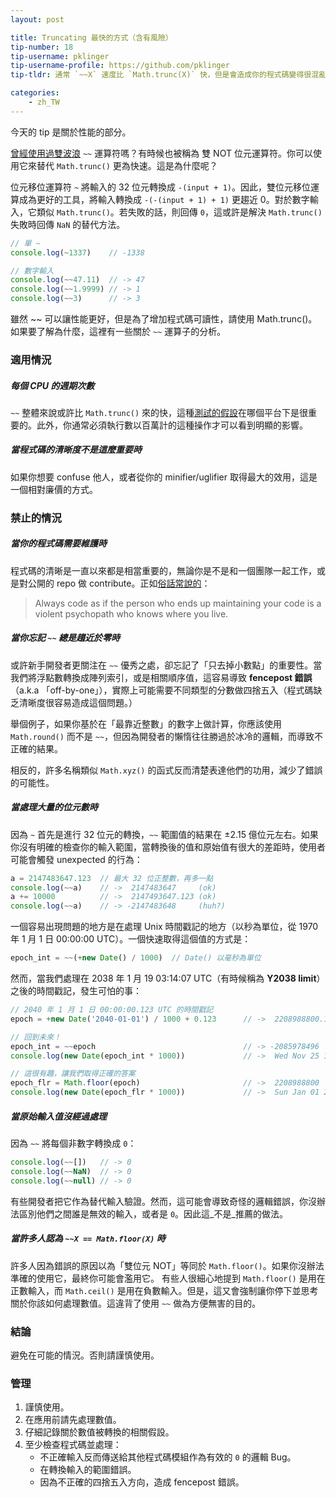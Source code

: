 ```yaml
---
layout: post

title: Truncating 最快的方式（含有風險）
tip-number: 18
tip-username: pklinger
tip-username-profile: https://github.com/pklinger
tip-tldr: 通常 `~~X` 速度比 `Math.trunc(X)` 快，但是會造成你的程式碼變得很混亂。

categories:
    - zh_TW
---
```


今天的 tip 是關於性能的部分。

[曾經使用過雙波浪](http://stackoverflow.com/questions/5971645/what-is-the-double-tilde-operator-in-javascript) `~~` 運算符嗎？有時候也被稱為 雙 NOT 位元運算符。你可以使用它來替代 `Math.trunc()` 更為快速。這是為什麼呢？

位元移位運算符 `~` 將輸入的 32 位元轉換成 `-(input + 1)`。因此，雙位元移位運算成為更好的工具，將輸入轉換成 `-(-(input + 1) + 1)` 更趨近 0。對於數字輸入，它類似 `Math.trunc()`。若失敗的話，則回傳 `0`，這或許是解決 `Math.trunc()` 失敗時回傳 `NaN` 的替代方法。

```js
// 單 ~
console.log(~1337)    // -1338

// 數字輸入
console.log(~~47.11)  // -> 47
console.log(~~1.9999) // -> 1
console.log(~~3)      // -> 3
```

雖然 ~~ 可以讓性能更好，但是為了增加程式碼可讀性，請使用 Math.trunc()。如果要了解為什麼，這裡有一些關於 `~~` 運算子的分析。

### 適用情況

##### 每個 CPU 的週期次數
`~~` 整體來說或許比 `Math.trunc()` 來的快，這種[測試的假設](https://jsperf.com/jsfvsbitnot/10)在哪個平台下是很重要的。此外，你通常必須執行數以百萬計的這種操作才可以看到明顯的影響。

##### 當程式碼的清晰度不是這麼重要時
如果你想要 confuse 他人，或者從你的 minifier/uglifier 取得最大的效用，這是一個相對廉價的方式。

### 禁止的情況

##### 當你的程式碼需要維護時

程式碼的清晰是一直以來都是相當重要的，無論你是不是和一個團隊一起工作，或是對公開的 repo 做 contribute。正如[俗話常說的](http://c2.com/cgi/wiki?CodeForTheMaintainer)：
> Always code as if the person who ends up maintaining your code is a violent psychopath who knows where you live.

##### 當你忘記 `~~` 總是趨近於零時
或許新手開發者更關注在 `~~` 優秀之處，卻忘記了「只去掉小數點」的重要性。當我們將浮點數轉換成陣列索引，或是相關順序值，這容易導致 **fencepost 錯誤**（a.k.a 「off-by-one」），實際上可能需要不同類型的分數做四捨五入（程式碼缺乏清晰度很容易造成這個問題。）

舉個例子，如果你基於在「最靠近整數」的數字上做計算，你應該使用 `Math.round()` 而不是 `~~`，但因為開發者的懶惰往往勝過於冰冷的邏輯，而導致不正確的結果。

相反的，許多名稱類似 `Math.xyz()` 的函式反而清楚表達他們的功用，減少了錯誤的可能性。

##### 當處理大量的位元數時
因為 `~` 首先是進行 32 位元的轉換，`~~` 範圍值的結果在 &plusmn;2.15 億位元左右。如果你沒有明確的檢查你的輸入範圍，當轉換後的值和原始值有很大的差距時，使用者可能會觸發 unexpected 的行為：

```js
a = 2147483647.123  // 最大 32 位正整數，再多一點
console.log(~~a)    // ->  2147483647     (ok)
a += 10000          // ->  2147493647.123 (ok)
console.log(~~a)    // -> -2147483648     (huh?)
```
一個容易出現問題的地方是在處理 Unix 時間戳記的地方（以秒為單位，從 1970 年 1 月 1 日 00:00:00 UTC）。一個快速取得這個值的方式是：

```js
epoch_int = ~~(+new Date() / 1000)  // Date() 以毫秒為單位
```
然而，當我們處理在 2038 年 1 月 19 03:14:07 UTC（有時候稱為 **Y2038 limit**）之後的時間戳記，發生可怕的事：

```js
// 2040 年 1 月 1 日 00:00:00.123 UTC 的時間戳記
epoch = +new Date('2040-01-01') / 1000 + 0.123      // ->  2208988800.123

// 回到未來！
epoch_int = ~~epoch                                 // -> -2085978496
console.log(new Date(epoch_int * 1000))             // ->  Wed Nov 25 1903 17:31:44 UTC

// 這很有趣，讓我們取得正確的答案
epoch_flr = Math.floor(epoch)                       // ->  2208988800
console.log(new Date(epoch_flr * 1000))             // ->  Sun Jan 01 2040 00:00:00 UTC
```

##### 當原始輸入值沒經過處理
因為 `~~` 將每個非數字轉換成 `0`：

```js
console.log(~~[])   // -> 0
console.log(~~NaN)  // -> 0
console.log(~~null) // -> 0
```
有些開發者把它作為替代輸入驗證。然而，這可能會導致奇怪的邏輯錯誤，你沒辦法區別他們之間誰是無效的輸入，或者是 `0`。因此這_不是_推薦的做法。

##### 當許多人認為 `~~X == Math.floor(X)` 時

許多人因為錯誤的原因以為「雙位元 NOT」等同於 `Math.floor()`。如果你沒辦法準確的使用它，最終你可能會濫用它。
有些人很細心地提到 `Math.floor()` 是用在正數輸入，而 `Math.ceil()` 是用在負數輸入。但是，這又會強制讓你停下並思考關於你該如何處理數值。這違背了使用 `~~` 做為方便無害的目的。

### 結論
避免在可能的情況。否則請謹慎使用。

### 管理
1. 謹慎使用。
2. 在應用前請先處理數值。
3. 仔細記錄關於數值被轉換的相關假設。
4. 至少檢查程式碼並處理：
   * 不正確輸入反而傳送給其他程式碼模組作為有效的 `0` 的邏輯 Bug。
   * 在轉換輸入的範圍錯誤。
   * 因為不正確的四捨五入方向，造成 fencepost 錯誤。
